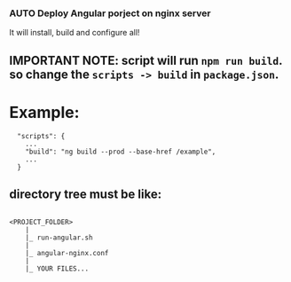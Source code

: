 ### AUTO Deploy Angular porject on nginx server

It will install, build and configure all!

## IMPORTANT NOTE: script will run `npm run build`. so change the `scripts -> build` in `package.json`.

# Example:
```
  "scripts": {
    ...
    "build": "ng build --prod --base-href /example",
    ...
  }
```

## directory tree must be like:

```

<PROJECT_FOLDER>
    |
    |_ run-angular.sh
    |
    |_ angular-nginx.conf
    |
    |_ YOUR FILES...
 
```
